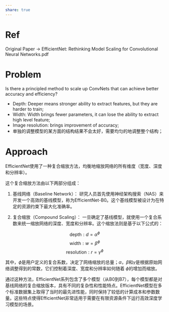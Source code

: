```yaml
---
share: true
---
```


# Ref

Original Paper -> EfficientNet: Rethinking Model Scaling for Convolutional Neural Networks.pdf

# Problem

Is there a principled method to scale up ConvNets that can achieve better accuracy and efficiency?
- Depth: Deeper means stronger ability to extract features, but they are harder to train;
- Width: Width brings fewer parameters, it can lose the ability to extract high level feature;
- Image resolution: brings improvement of accuracy;
- 单独的调整模型的某方面的结构结果不会太好，需要均匀的地调整整个结构；

# Approach

EfficientNet使用了一种复合缩放方法，均衡地缩放网络的所有维度（宽度、深度和分辨率）。

这个复合缩放方法由以下两部分组成：

1. 基线网络（Baseline Network）： 研究人员首先使用神经架构搜索（NAS）来开发一个高效的基线模型，称为EfficientNet-B0。这个基线模型被设计为在特定的资源约束下最大化准确率。
    
2. 复合缩放（Compound Scaling）： 一旦确定了基线模型，就使用一个复合系数来统一缩放网络的深度、宽度和分辨率。这个缩放法则是基于以下公式的：

$$
\text{depth}: d = \alpha^\phi
$$
$$
\text{width}: w = \beta^\phi
$$
$$
\text{resolution}: r = \gamma^\phi
$$

其中，$\phi$是用户定义的复合系数，决定了网络缩放的总量；$\alpha$，$\beta$和$\gamma$是根据原始网络调整得到的常数，它们控制着深度、宽度和分辨率如何随着 $\phi$的增加而缩放。

通过这种方法，EfficientNet系列包含了多个模型（从B0到B7），每个模型都是对基线网络的复合缩放版本，具有不同的复杂性和性能特点。EfficientNet模型在多个标准数据集上取得了当时的最先进性能，同时保持了较低的计算成本和参数数量。这些特点使得EfficientNet非常适用于需要在有限资源条件下运行高效深度学习模型的场景。


